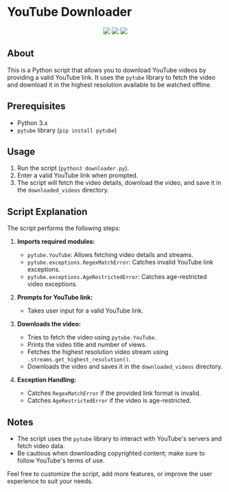 # YouTube Downloader

<p align="center">
  <img src="https://img.shields.io/github/languages/top/ziliolu/youtube_downloader?color=#FFFFFF&style=flat-square" />
  <img src="https://img.shields.io/badge/status-completed-blue?color=#FFFFFF&style=flat-square" />
  <img src="https://img.shields.io/github/last-commit/ziliolu/youtube_downloader?color=#FFFFFF&style=flat-square" />
</p>

## About
This is a Python script that allows you to download YouTube videos by providing a valid YouTube link. It uses the `pytube` library to fetch the video and download it in the highest resolution available to be watched offline.

## Prerequisites

- Python 3.x
- `pytube` library (`pip install pytube`)

## Usage

1. Run the script (`python3 downloader.py`).
2. Enter a valid YouTube link when prompted.
3. The script will fetch the video details, download the video, and save it in the `downloaded_videos` directory.

## Script Explanation

The script performs the following steps:

1. **Imports required modules:**

   - `pytube.YouTube`: Allows fetching video details and streams.
   - `pytube.exceptions.RegexMatchError`: Catches invalid YouTube link exceptions.
   - `pytube.exceptions.AgeRestrictedError`: Catches age-restricted video exceptions.

2. **Prompts for YouTube link:**

   - Takes user input for a valid YouTube link.

3. **Downloads the video:**

   - Tries to fetch the video using `pytube.YouTube`.
   - Prints the video title and number of views.
   - Fetches the highest resolution video stream using `.streams.get_highest_resolution()`.
   - Downloads the video and saves it in the `downloaded_videos` directory.

4. **Exception Handling:**

   - Catches `RegexMatchError` if the provided link format is invalid.
   - Catches `AgeRestrictedError` if the video is age-restricted.

## Notes

- The script uses the `pytube` library to interact with YouTube's servers and fetch video data.
- Be cautious when downloading copyrighted content; make sure to follow YouTube's terms of use.

Feel free to customize the script, add more features, or improve the user experience to suit your needs.

